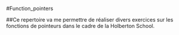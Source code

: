 #Function_pointers

##Ce repertoire va me permettre de réaliser divers exercices sur les fonctions de pointeurs dans le cadre de la Holberton School.